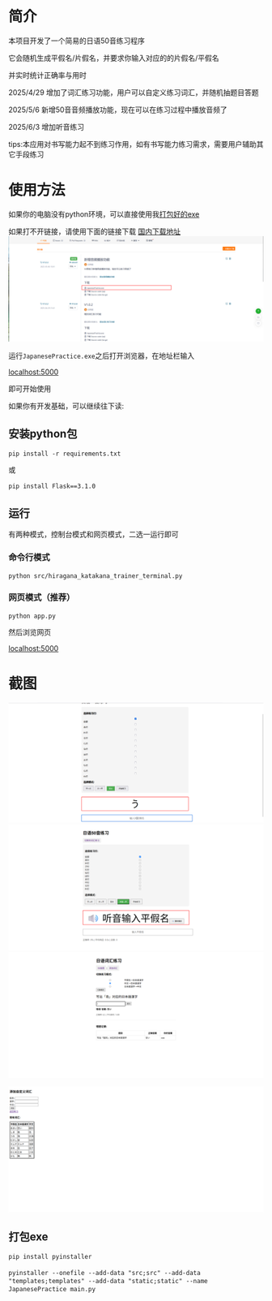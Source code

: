 # 简介

本项目开发了一个简易的日语50音练习程序

它会随机生成平假名/片假名，并要求你输入对应的的片假名/平假名

并实时统计正确率与用时

2025/4/29 增加了词汇练习功能，用户可以自定义练习词汇，并随机抽题目答题

2025/5/6 新增50音音频播放功能，现在可以在练习过程中播放音频了

2025/6/3 增加听音练习

tips:本应用对书写能力起不到练习作用，如有书写能力练习需求，需要用户辅助其它手段练习

# 使用方法

如果你的电脑没有python环境，可以直接使用我[打包好的exe](https://github.com/liuxiangchao369/japanese-50-tone-practice/releases)

如果打不开链接，请使用下面的链接下载
[国内下载地址](https://gitee.com/MorWin/japanese-50-tone-practice/releases/)
![输入图片说明](src/%E5%9B%BE%E7%89%87.png)


运行`JapanesePractice.exe`之后打开浏览器，在地址栏输入


[localhost:5000](http://127.0.0.1:5000)

即可开始使用


如果你有开发基础，可以继续往下读:


## 安装python包

```shell
pip install -r requirements.txt
```

或

```
pip install Flask==3.1.0
```
## 运行

有两种模式，控制台模式和网页模式，二选一运行即可

### 命令行模式

```shell
python src/hiragana_katakana_trainer_terminal.py
```

### 网页模式（推荐）

```shell
python app.py
```
然后浏览网页

[localhost:5000](http://127.0.0.1:5000)
# 截图

![50 tone](src/app.png)
![voice](src/voice.png)
![word-practice](src/image.png)

![add words](src/image-1.png)

## 打包exe
```shell
pip install pyinstaller

pyinstaller --onefile --add-data "src;src" --add-data "templates;templates" --add-data "static;static" --name JapanesePractice main.py


```